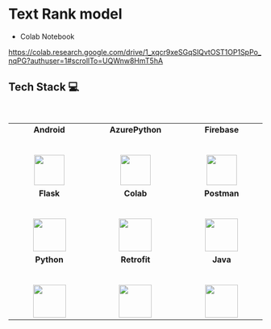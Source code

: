 #  Text Rank model 


* Colab Notebook

https://colab.research.google.com/drive/1_xqcr9xeSGqSlQvtOST1OP1SpPo_nqPG?authuser=1#scrollTo=UQWnw8HmT5hA


## Tech Stack :computer:

<br>
<table>
<tbody>
 <tr>
<td align="center" width="20%">
<span><b><center>Android</center></b></span><br><br>
<img height=60px src="https://cdn4.iconfinder.com/data/icons/logos-3/228/android-512.png"> 
</td>

<td align="center" width="20%">
<span><b><center>AzurePython</center></b></span><br><br>
<img height=60px src="https://www.onmsft.com/wp-content/uploads/2021/05/Azure-Icon.png"> 
</td>

<td align="center" width="20%">
<span><b><center>Firebase</center></b></span><br><br>
<img height=60px src="https://cdn4.iconfinder.com/data/icons/google-i-o-2016/512/google_firebase-2-512.png"> 
</td>
</tr>

<tr>
<td align="center" width="20%">
<span><b><center>Flask</center></b></span><br><br>
<img height=65px src="https://www.pngitem.com/pimgs/m/159-1595977_flask-python-logo-hd-png-download.png"> 
</td>

<td align="center" width="20%">
<span><b><center>Colab</center></b></span><br><br>
<img height=65px src="https://colab.research.google.com/img/colab_favicon_256px.png"> 
</td>

<td align="center" width="20%">
<span><b><center>Postman</center></b></span><br><br>
<img height=65px src="https://user-images.githubusercontent.com/2676579/34940598-17cc20f0-f9be-11e7-8c6d-f0190d502d64.png"> 
</td>
</tr>

<tr>
<td align="center" width="20%">
<span><b><center>Python</center></b></span><br><br>
<img height=65px src="https://www.python.org/static/community_logos/python-logo.png"> 
</td>

<td align="center" width="20%">
<span><b><center>Retrofit</center></b></span><br><br>
<img height=65px src="https://miro.medium.com/max/2048/1*WMf1XcyKU98dOMlNnn-Agg.png"> 
</td>

<td align="center" width="20%">
<span><b><center>Java</center></b></span><br><br>
<img height=65px src="https://cdn.iconscout.com/icon/free/png-256/java-60-1174953.png"> 
</td>
</tr>

</tbody>
</table>

